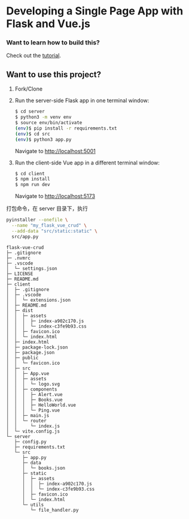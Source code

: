 # Developing a Single Page App with Flask and Vue.js

### Want to learn how to build this?

Check out the [tutorial](https://testdriven.io/developing-a-single-page-app-with-flask-and-vuejs).

## Want to use this project?

1. Fork/Clone

1. Run the server-side Flask app in one terminal window:

   ```sh
   $ cd server
   $ python3 -m venv env
   $ source env/bin/activate
   (env)$ pip install -r requirements.txt
   (env)$ cd src
   (env)$ python3 app.py
   ```

   Navigate to [http://localhost:5001](http://localhost:5001)

1. Run the client-side Vue app in a different terminal window:

   ```sh
   $ cd client
   $ npm install
   $ npm run dev
   ```

   Navigate to [http://localhost:5173](http://localhost:5173)

打包命令，在 server 目录下，执行

```sh
pyinstaller --onefile \
  --name "my_flask_vue_crud" \
  --add-data "src/static:static" \
  src/app.py
```

```
flask-vue-crud
├─ .gitignore
├─ .nvmrc
├─ .vscode
│  └─ settings.json
├─ LICENSE
├─ README.md
├─ client
│  ├─ .gitignore
│  ├─ .vscode
│  │  └─ extensions.json
│  ├─ README.md
│  ├─ dist
│  │  ├─ assets
│  │  │  ├─ index-a902c170.js
│  │  │  └─ index-c3fe9b93.css
│  │  ├─ favicon.ico
│  │  └─ index.html
│  ├─ index.html
│  ├─ package-lock.json
│  ├─ package.json
│  ├─ public
│  │  └─ favicon.ico
│  ├─ src
│  │  ├─ App.vue
│  │  ├─ assets
│  │  │  └─ logo.svg
│  │  ├─ components
│  │  │  ├─ Alert.vue
│  │  │  ├─ Books.vue
│  │  │  ├─ HelloWorld.vue
│  │  │  └─ Ping.vue
│  │  ├─ main.js
│  │  └─ router
│  │     └─ index.js
│  └─ vite.config.js
└─ server
   ├─ config.py
   ├─ requirements.txt
   └─ src
      ├─ app.py
      ├─ data
      │  └─ books.json
      ├─ static
      │  ├─ assets
      │  │  ├─ index-a902c170.js
      │  │  └─ index-c3fe9b93.css
      │  ├─ favicon.ico
      │  └─ index.html
      └─ utils
         └─ file_handler.py

```
